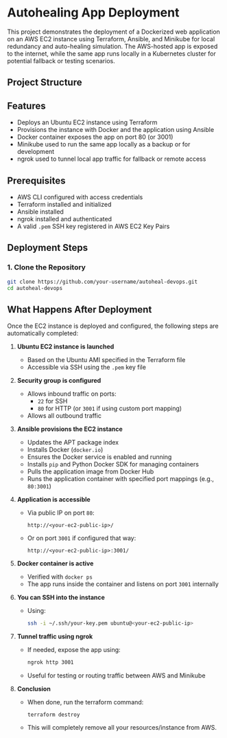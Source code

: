 # Autohealing App Deployment

This project demonstrates the deployment of a Dockerized web application on an AWS EC2 instance using Terraform, Ansible, and Minikube for local redundancy and auto-healing simulation. The AWS-hosted app is exposed to the internet, while the same app runs locally in a Kubernetes cluster for potential fallback or testing scenarios.

## Project Structure


## Features

- Deploys an Ubuntu EC2 instance using Terraform
- Provisions the instance with Docker and the application using Ansible
- Docker container exposes the app on port 80 (or 3001)
- Minikube used to run the same app locally as a backup or for development
- ngrok used to tunnel local app traffic for fallback or remote access

## Prerequisites

- AWS CLI configured with access credentials
- Terraform installed and initialized
- Ansible installed
- ngrok installed and authenticated
- A valid `.pem` SSH key registered in AWS EC2 Key Pairs

## Deployment Steps

### 1. Clone the Repository

```bash
git clone https://github.com/your-username/autoheal-devops.git
cd autoheal-devops
```

## What Happens After Deployment

Once the EC2 instance is deployed and configured, the following steps are automatically completed:

1. **Ubuntu EC2 instance is launched**
   - Based on the Ubuntu AMI specified in the Terraform file
   - Accessible via SSH using the `.pem` key file

2. **Security group is configured**
   - Allows inbound traffic on ports:
     - `22` for SSH
     - `80` for HTTP (or `3001` if using custom port mapping)
   - Allows all outbound traffic

3. **Ansible provisions the EC2 instance**
   - Updates the APT package index
   - Installs Docker (`docker.io`)
   - Ensures the Docker service is enabled and running
   - Installs `pip` and Python Docker SDK for managing containers
   - Pulls the application image from Docker Hub
   - Runs the application container with specified port mappings (e.g., `80:3001`)

4. **Application is accessible**
   - Via public IP on port `80`:
     ```
     http://<your-ec2-public-ip>/
     ```
   - Or on port `3001` if configured that way:
     ```
     http://<your-ec2-public-ip>:3001/
     ```

5. **Docker container is active**
   - Verified with `docker ps`
   - The app runs inside the container and listens on port `3001` internally

6. **You can SSH into the instance**
   - Using:
     ```bash
     ssh -i ~/.ssh/your-key.pem ubuntu@<your-ec2-public-ip>
     ```

7. **Tunnel traffic using ngrok**
   - If needed, expose the app using:
     ```bash
     ngrok http 3001
     ```
   - Useful for testing or routing traffic between AWS and Minikube
  
8. **Conclusion**
   - When done, run the terraform command:
     ```
     terraform destroy
     ```
   - This will completely remove all your resources/instance from AWS.


